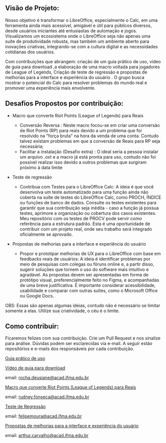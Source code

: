 
## Visão de Projeto:
Nosso objetivo é transformar o LibreOffice, especialmente o Calc, em uma ferramenta ainda mais acessível, amigável e útil para públicos diversos, desde usuários iniciantes até entusiastas de automação e jogos. Visualizamos um ecossistema onde o LibreOffice seja não apenas uma suíte de produtividade robusta, mas também um ambiente aberto para inovações criativas, integrando-se com a cultura digital e as necessidades cotidianas dos usuários.

Com contribuições que abrangem: criação de um guia prático de uso, vídeo de guia para download ,a elaboração de uma macro voltada para jogadores de League of Legends, Criação de teste de regressão e  propostas de  melhorias para a interface e experiência do usuário . O grupo busca mostrar o potencial do Calc para resolver problemas do mundo real e promover uma experiência mais envolvente.

## Desafios Propostos por contribuição: 

 - Macro que converte Riot Points (League of Legends) para Reais 
	 - Conversão Reversa : Neste macro focou-se em criar uma conversão de Riot Points (RP) para reais devido a um problema   que foi resolvido na "força bruta" na hora da venda de uma conta. Contudo talvez existam problemas em que a conversão de Reais para RP seja necessária;
	 - Facilitar a instalação (Desafio extra) : O ideal seria a pessoa instalar um arquivo .oxt e a macro já está pronta para uso, contudo não foi possível realizar isso devido a outros problemas que surgiram próximo à data limite

- Teste de regressão
	- Contribua com Testes para o LibreOffice Calc: A ideia é que você desenvolva um teste automatizado para uma função ainda não coberta na suíte de testes do LibreOffice Calc, como PROCH, ÍNDICE ou funções de banco de dados. Consulte os testes existentes para garantir que sua contribuição seja inédita - caso a função já possua testes, aprimore a organização ou cobertura dos casos existentes. Meu repositório com os testes de PROCV pode servir como referência para a estrutura padrão. Esta é uma oportunidade de contribuir com um projeto real, onde seu trabalho será integrado oficialmente se aprovado.


- Propostas de  melhorias para a interface e experiência do usuário
	- Propor e prototipar melhorias de UX para o LibreOffice com base em feedbacks reais de usuários: A ideia é identificar problemas por meio de pesquisas com colegas ou fóruns online e, a partir disso, sugerir soluções que tornem o uso do software mais intuitivo e agradável. As propostas devem ser apresentadas em forma de protótipo visual, preferencialmente feito no Figma, e acompanhadas de uma breve justificativa. É importante considerar acessibilidade, usabilidade e comparar com outras suítes, como o Microsoft Office ou Google Docs.


OBS: Essas são apenas algumas ideias, contudo não é necessário se limitar somente a elas. Utilize sua criatividade, o céu é o limite.

## Como contribuir:
Ficaremos felizes com sua contribuição. Crie um Pull Request e nos sinalize para análise. Dúvidas podem ser esclarecidas via e-mail. A seguir estão repositórios e e-mails dos responsáveis por cada contribuição.

[Guia prático de uso]( https://www.canva.com/design/DAGpVO-VoAk/xRx6oYN6yD2yPnv44HUzJg/edit?utm_content=DAGpVO-VoAk&utm_campaign=designshare&utm_medium=link2&utm_source=sharebutton)

[Vídeo de guia para download](https://youtu.be/EhDYmniA0mE)

email: rocha.deusiane@acad.ifma.edu.br
 
[Macro que converte Riot Points (League of Legends) para Reais](https://github.com/rudneyggf/contribuicao_libreoffice)
	
 email: rudney.fonseca@acad.ifma.edu.br

[Teste de Regressão](https://github.com/lipefemoura/testes-vlookup-libreoffice-calc.git)
	
 email: felipemoura@acad.ifma.edu.br 

[Propostas de  melhorias para a interface e experiência do usuário](https://github.com/4rroganzz/LibreOffice-UX)
	
 email: arthur.carvalho@acad.ifma.edu.br 


